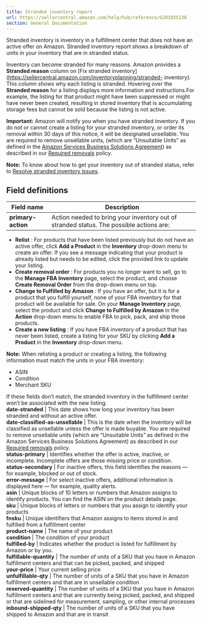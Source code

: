 ```yaml
---
title: Stranded inventory report
url: https://sellercentral.amazon.com/help/hub/reference/G201835130
section: General Documentation
---
```


Stranded inventory is inventory in a fulfillment center that does not have an
active offer on Amazon. Stranded inventory report shows a breakdown of units
in your inventory that are in stranded status.

Inventory can become stranded for many reasons. Amazon provides a **Stranded
reason** column on [Fix stranded
inventory](https://sellercentral.amazon.com/inventoryplanning/stranded-
inventory). This column shows why each listing is stranded. Hovering over the
**Stranded reason** for a listing displays more information and
instructions.For example, the listing for that product might have been
suppressed or might have never been created, resulting in stored inventory
that is accumulating storage fees but cannot be sold because the listing is
not active.

**Important:** Amazon will notify you when you have stranded inventory. If you
do not or cannot create a listing for your stranded inventory, or order its
removal within 30 days of this notice, it will be designated unsellable. You
are required to remove unsellable units, (which are “Unsuitable Units” as
defined in the [Amazon Services Business Solutions Agreement](/gp/help/G1791))
as described in our [Required removals](/gp/help/G202000820) policy.

**Note:** To know about how to get your inventory out of stranded status,
refer to [Resolve stranded inventory issues](/gp/help/GEYJTVJPWRYUTADQ).

## Field definitions

Field name  | Description  
---|---  
**primary-action** | Action needed to bring your inventory out of stranded status. The possible actions are:

  * **Relist** : For products that have been listed previously but do not have an active offer, click **Add a Product** in the **Inventory** drop-down menu to create an offer. If you see a message indicating that your product is already listed but needs to be edited, click the provided link to update your listing.
  * **Create removal order** : For products you no longer want to sell, go to the **Manage FBA Inventory** page, select the product, and choose **Create Removal Order** from the drop-down menu on top.
  * **Change to Fulfilled by Amazon** : If you have an offer, but it is for a product that you fulfill yourself, none of your FBA inventory for that product will be available for sale. On your **Manage Inventory** page, select the product and click **Change to Fulfilled by Amazon** in the **Action** drop-down menu to enable FBA to pick, pack, and ship those products.
  * **Create a new listing** : If you have FBA inventory of a product that has never been listed, create a listing for your SKU by clicking **Add a Product** in the **Inventory** drop-down menu. 

**Note:** When relisting a product or creating a listing, the following
information must match the units in your FBA inventory:

  * ASIN
  * Condition
  * Merchant SKU

If these fields don’t match, the stranded inventory in the fulfillment center
won’t be associated with the new listing.  
**date-stranded** | This date shows how long your inventory has been stranded and without an active offer.  
**date-classified-as-unsellable** | This is the date when the inventory will be classified as unsellable unless the offer is made buyable. You are required to remove unsellable units (which are “Unsuitable Units” as defined in the Amazon Services Business Solutions Agreement) as described in our [Required removals](/gp/help/G202000820) policy.   
**status-primary** | Identifies whether the offer is active, inactive, or incomplete. Incomplete offers are those missing price or condition.  
**status-secondary** | For inactive offers, this field identifies the reasons — for example, blocked or out of stock.   
**error-message** | For select inactive offers, additional information is displayed here — for example, quality alerts.  
**asin** | Unique blocks of 10 letters or numbers that Amazon assigns to identify products. You can find the ASIN on the product details page.  
**sku** | Unique blocks of letters or numbers that you assign to identify your products  
**fnsku** | Unique identifiers that Amazon assigns to items stored in and fulfilled from a fulfillment center  
**product-name** | The name of your product  
**condition** | The condition of your product  
**fulfilled-by** | Indicates whether the product is listed for fulfillment by Amazon or by you.  
**fulfillable-quantity** | The number of units of a SKU that you have in Amazon fulfillment centers and that can be picked, packed, and shipped  
**your-price** | Your current selling price  
**unfulfillable-qty** | The number of units of a SKU that you have in Amazon fulfillment centers and that are in unsellable condition  
**reserved-quantity** | The number of units of a SKU that you have in Amazon fulfillment centers and that are currently being picked, packed, and shipped or that are sidelined for measurement, sampling, or other internal processes  
**inbound-shipped-qty** | The number of units of a SKU that you have shipped to Amazon and that are in transit

